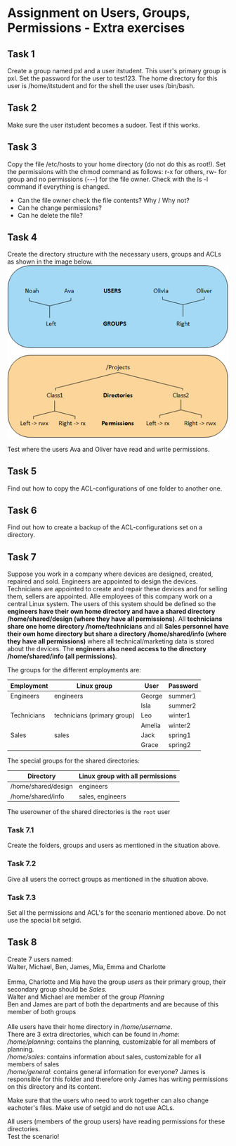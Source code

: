 # Assignment on Users, Groups, Permissions - Extra exercises

## Task 1
Create a group named pxl and a user itstudent. This user's primary group is pxl. Set the password for the user to test123. The home directory for this user is /home/itstudent and for the shell the user uses /bin/bash.

## Task 2
Make sure the user itstudent becomes a sudoer. Test if this works. 

## Task 3
Copy the file /etc/hosts to your home directory (do not do this as root!). Set the permissions with the chmod command as follows: 
r-x for others, rw- for group and no permissions (---) for the file owner. Check with the ls -l command if everything is changed. 
- Can the file owner check the file contents? Why / Why not?
- Can he change permissions?
- Can he delete the file? 

## Task 4
Create the directory structure with the necessary users, groups and ACLs as shown in the image below.
![foldersecurity](../../../images/09/folderSecurity.PNG)
  
Test where the users Ava and Oliver have read and write permissions.

## Task 5
Find out how to copy the ACL-configurations of one folder to another one. 

## Task 6
Find out how to create a backup of the ACL-configurations set on a directory.
  
## Task 7

Suppose you work in a company where devices are designed, created, repaired and sold. Engineers are appointed to design the devices. Technicians are appointed to create and repair these devices and for selling them, sellers are appointed. Alle employees of this company work on a central Linux system. The users of this system should be defined so the __engineers have their own home directory and have a shared directory /home/shared/design (where they have all permissions)__. All __technicians share one home directory /home/technicians__ and all __Sales personnel have their own home directory but share a directory /home/shared/info (where they have all permissions)__ where all technical/marketing data is stored about the devices. The __engineers also need access to the directory /home/shared/info (all permissions)__. <br />
  
  
The groups for the different employments are:

| Employment | Linux group | User | Password |
| --- | --- | --- | --- |
| Engineers | engineers | George | summer1 |
| | | Isla | summer2 |
| Technicians | technicians (primary group) | Leo | winter1 |
| | | Amelia | winter2 |
| Sales | sales | Jack | spring1 |
| | | Grace | spring2 |


The special groups for the shared directories: <br />

| Directory | Linux group with all permissions | 
| --- | --- |
| /home/shared/design | engineers | 
| /home/shared/info | sales, engineers | 

The userowner of the shared directories is the `root` user


### Task 7.1
Create the folders, groups and users as mentioned in the situation above. 

### Task 7.2
Give all users the correct groups as mentioned in the situation above.

### Task 7.3
Set all the permissions and ACL's for the scenario mentioned above. Do not use the special bit setgid.  
  
    
    
## Task 8
Create 7 users named: <br />
Walter, Michael, Ben, James, Mia, Emma and Charlotte<br />
<br />
Emma, Charlotte and Mia have the group _users_ as their primary group, their secondary group should be _Sales_.<br />
Walter and Michael are member of the group _Planning_ <br />
Ben and James are part of both the departments and are because of this member of both groups<br />
<br />
Alle users have their home directory in _/home/username_.<br />
There are 3 extra directories, which can be found in _/home_:<br />
_/home/planning_: contains the planning, customizable for all members of planning. <br />
_/home/sales_: contains information about sales, customizable for all members of sales<br />
_/home/general_: contains general information for everyone? James is responsible for this folder and therefore only James has writing permissions on this directory and its content.   
  
Make sure that the users who need to work together can also change eachoter's files. Make use of setgid and do not use ACLs.

All users (members of the group users) have reading permissions for these directories.   
Test the scenario!
